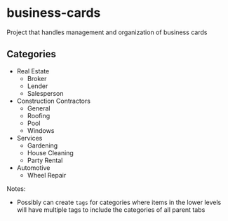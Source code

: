 # business-cards

Project that handles management and organization of business cards

## Categories

- Real Estate
  - Broker
  - Lender
  - Salesperson
- Construction Contractors
  - General
  - Roofing
  - Pool
  - Windows
- Services
  - Gardening
  - House Cleaning
  - Party Rental
- Automotive
  - Wheel Repair
 
Notes:
- Possibly can create `tags` for categories where items in the lower levels will have multiple tags to include the categories of all parent tabs
